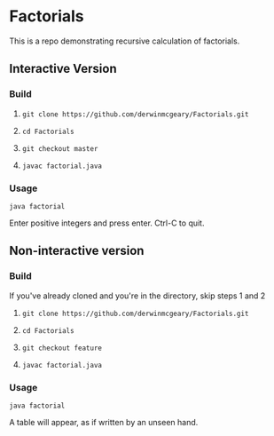 # Factorials

This is a repo demonstrating recursive calculation of factorials.

## Interactive Version

### Build

1. `git clone https://github.com/derwinmcgeary/Factorials.git`

1. `cd Factorials`

1. `git checkout master`

1. `javac factorial.java`

### Usage

`java factorial`

Enter positive integers and press enter. Ctrl-C to quit.

## Non-interactive version

### Build

If you've already cloned and you're in the directory, skip steps 1 and 2

1. `git clone https://github.com/derwinmcgeary/Factorials.git`

1. `cd Factorials`

1. `git checkout feature`

1. `javac factorial.java`


### Usage

`java factorial`

A table will appear, as if written by an unseen hand.